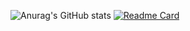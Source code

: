 ![Anurag's GitHub stats](https://github-readme-stats.vercel.app/api?username=love1yday&show_icons=true&theme=cobalt)
[![Readme Card](https://github-readme-stats.vercel.app/api/pin/?username=love1yday&repo=github-readme-stats)](https://github.com/anuraghazra/github-readme-stats)
